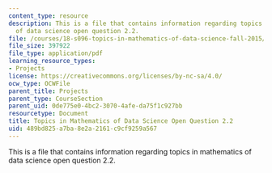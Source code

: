 ```yaml
---
content_type: resource
description: This is a file that contains information regarding topics in mathematics
  of data science open question 2.2.
file: /courses/18-s096-topics-in-mathematics-of-data-science-fall-2015/489bd825a7ba8e2a2161c9cf9259a567_MIT18_S096F15_Open2.2.pdf
file_size: 397922
file_type: application/pdf
learning_resource_types:
- Projects
license: https://creativecommons.org/licenses/by-nc-sa/4.0/
ocw_type: OCWFile
parent_title: Projects
parent_type: CourseSection
parent_uid: 0de775e0-4bc2-3070-4afe-da75f1c927bb
resourcetype: Document
title: Topics in Mathematics of Data Science Open Question 2.2
uid: 489bd825-a7ba-8e2a-2161-c9cf9259a567
---
```

This is a file that contains information regarding topics in mathematics of data science open question 2.2.